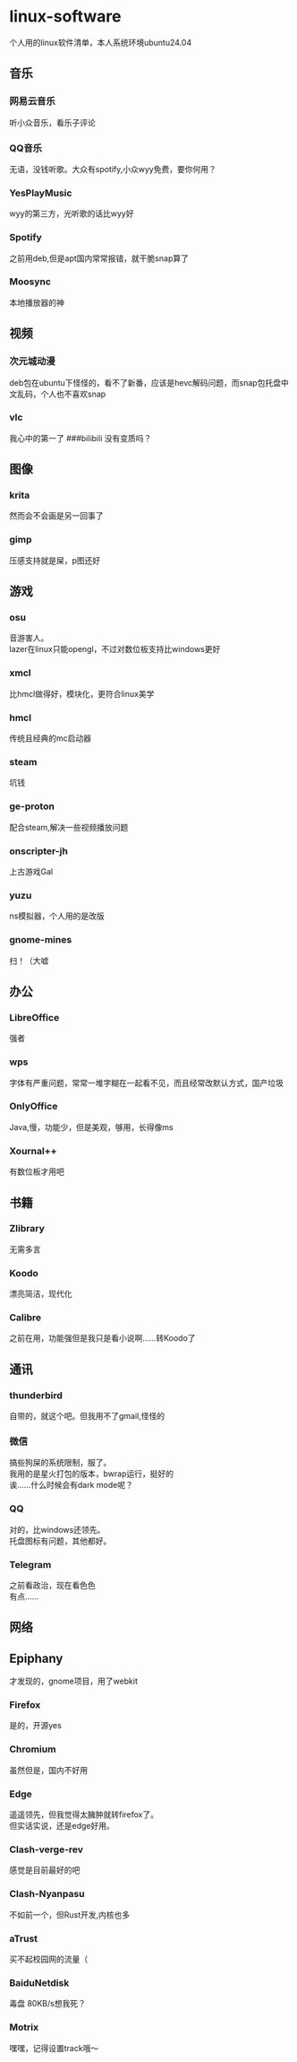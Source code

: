 # linux-software
个人用的linux软件清单，本人系统环境ubuntu24.04

## 音乐
### 网易云音乐
听小众音乐，看乐子评论
### QQ音乐
无语，没钱听歌。大众有spotify,小众wyy免费，要你何用？
### YesPlayMusic
wyy的第三方，光听歌的话比wyy好
### Spotify
之前用deb,但是apt国内常常报错，就干脆snap算了
### Moosync
本地播放器的神

## 视频
### 次元城动漫
deb包在ubuntu下怪怪的，看不了新番，应该是hevc解码问题，而snap包托盘中文乱码，个人也不喜欢snap
### vlc
我心中的第一了
###bilibili
没有变质吗？

## 图像
### krita
然而会不会画是另一回事了
### gimp
压感支持就是屎，p图还好

## 游戏
### osu
音游害人。  
lazer在linux只能opengl，不过对数位板支持比windows更好
### xmcl
比hmcl做得好，模块化，更符合linux美学
### hmcl
传统且经典的mc启动器
### steam
坑钱
### ge-proton
配合steam,解决一些视频播放问题
### onscripter-jh
上古游戏Gal
### yuzu
ns模拟器，个人用的是改版
### gnome-mines
扫！（大嘘

## 办公
### LibreOffice
强者
### wps
字体有严重问题，常常一堆字糊在一起看不见，而且经常改默认方式，国产垃圾
### OnlyOffice
Java,慢，功能少，但是美观，够用，长得像ms
### Xournal++
有数位板才用吧

## 书籍
### Zlibrary
无需多言
### Koodo
漂亮简洁，现代化
### Calibre
之前在用，功能强但是我只是看小说啊……转Koodo了

## 通讯
### thunderbird
自带的，就这个吧。但我用不了gmail,怪怪的
### 微信
搞些狗屎的系统限制，服了。  
我用的是星火打包的版本，bwrap运行，挺好的  
诶……什么时候会有dark mode呢？
### QQ
对的，比windows还领先。  
托盘图标有问题，其他都好。
### Telegram
之前看政治，现在看色色  
有点……

## 网络
## Epiphany
才发现的，gnome项目，用了webkit
### Firefox
是的，开源yes
### Chromium
虽然但是，国内不好用
### Edge
遥遥领先，但我觉得太臃肿就转firefox了。  
但实话实说，还是edge好用。
### Clash-verge-rev
感觉是目前最好的吧
### Clash-Nyanpasu
不如前一个，但Rust开发,内核也多
### aTrust
买不起校园网的流量（
### BaiduNetdisk
毒盘 80KB/s想我死？
### Motrix
嘿嘿，记得设置track哦～

